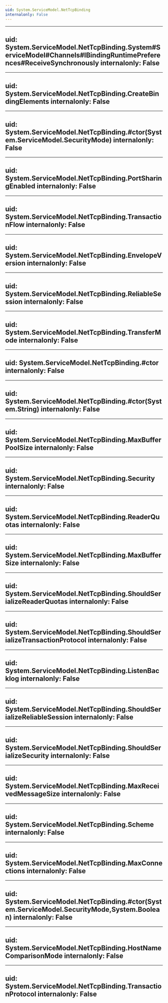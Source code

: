 ```yaml
---
uid: System.ServiceModel.NetTcpBinding
internalonly: False
---
```


---
uid: System.ServiceModel.NetTcpBinding.System#ServiceModel#Channels#IBindingRuntimePreferences#ReceiveSynchronously
internalonly: False
---

---
uid: System.ServiceModel.NetTcpBinding.CreateBindingElements
internalonly: False
---

---
uid: System.ServiceModel.NetTcpBinding.#ctor(System.ServiceModel.SecurityMode)
internalonly: False
---

---
uid: System.ServiceModel.NetTcpBinding.PortSharingEnabled
internalonly: False
---

---
uid: System.ServiceModel.NetTcpBinding.TransactionFlow
internalonly: False
---

---
uid: System.ServiceModel.NetTcpBinding.EnvelopeVersion
internalonly: False
---

---
uid: System.ServiceModel.NetTcpBinding.ReliableSession
internalonly: False
---

---
uid: System.ServiceModel.NetTcpBinding.TransferMode
internalonly: False
---

---
uid: System.ServiceModel.NetTcpBinding.#ctor
internalonly: False
---

---
uid: System.ServiceModel.NetTcpBinding.#ctor(System.String)
internalonly: False
---

---
uid: System.ServiceModel.NetTcpBinding.MaxBufferPoolSize
internalonly: False
---

---
uid: System.ServiceModel.NetTcpBinding.Security
internalonly: False
---

---
uid: System.ServiceModel.NetTcpBinding.ReaderQuotas
internalonly: False
---

---
uid: System.ServiceModel.NetTcpBinding.MaxBufferSize
internalonly: False
---

---
uid: System.ServiceModel.NetTcpBinding.ShouldSerializeReaderQuotas
internalonly: False
---

---
uid: System.ServiceModel.NetTcpBinding.ShouldSerializeTransactionProtocol
internalonly: False
---

---
uid: System.ServiceModel.NetTcpBinding.ListenBacklog
internalonly: False
---

---
uid: System.ServiceModel.NetTcpBinding.ShouldSerializeReliableSession
internalonly: False
---

---
uid: System.ServiceModel.NetTcpBinding.ShouldSerializeSecurity
internalonly: False
---

---
uid: System.ServiceModel.NetTcpBinding.MaxReceivedMessageSize
internalonly: False
---

---
uid: System.ServiceModel.NetTcpBinding.Scheme
internalonly: False
---

---
uid: System.ServiceModel.NetTcpBinding.MaxConnections
internalonly: False
---

---
uid: System.ServiceModel.NetTcpBinding.#ctor(System.ServiceModel.SecurityMode,System.Boolean)
internalonly: False
---

---
uid: System.ServiceModel.NetTcpBinding.HostNameComparisonMode
internalonly: False
---

---
uid: System.ServiceModel.NetTcpBinding.TransactionProtocol
internalonly: False
---
